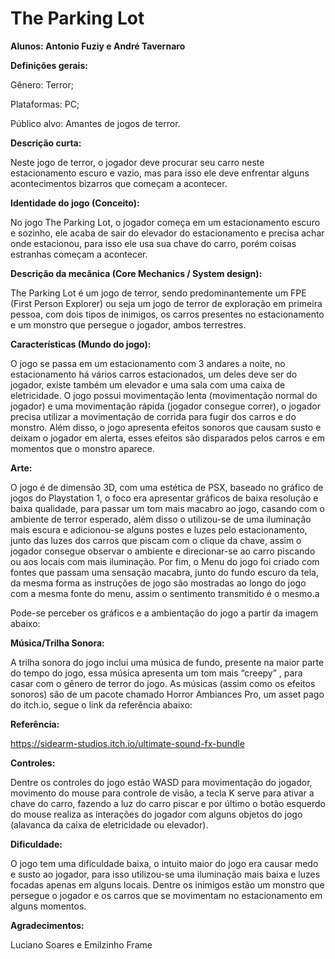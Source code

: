 # The Parking Lot

**Alunos: Antonio Fuziy e André Tavernaro**

**Definições gerais:**

Gênero: Terror;

Plataformas: PC;

Público alvo: Amantes de jogos de terror.

**Descrição curta:**

Neste jogo de terror, o jogador deve procurar seu carro neste estacionamento escuro e vazio, mas para isso ele deve enfrentar alguns acontecimentos bizarros que começam a acontecer.

**Identidade do jogo (Conceito):**

No jogo The Parking Lot, o jogador começa em um estacionamento escuro e sozinho, ele acaba de sair do elevador do estacionamento e precisa achar onde estacionou, para isso ele usa sua chave do carro, porém coisas estranhas começam a acontecer.

**Descrição da mecânica (Core Mechanics / System design):**

The Parking Lot é um jogo de terror, sendo predominantemente um FPE (First Person Explorer) ou seja um jogo de terror de exploração em primeira pessoa, com dois tipos de inimigos, os carros presentes no estacionamento e um monstro que persegue o jogador, ambos terrestres.

**Características (Mundo do jogo):**

O jogo se passa em um estacionamento com 3 andares a noite, no estacionamento há vários carros estacionados, um deles deve ser do jogador, existe também um elevador e uma sala com uma caixa de eletricidade. O jogo possui movimentação lenta (movimentação normal do jogador) e uma movimentação rápida (jogador consegue correr), o jogador precisa utilizar a movimentação de corrida para fugir dos carros e do monstro. Além disso, o jogo apresenta efeitos sonoros que causam susto e deixam o jogador em alerta, esses efeitos são disparados pelos carros e em momentos que o monstro aparece.

**Arte:**

O jogo é de dimensão 3D, com uma estética de PSX, baseado no gráfico de jogos do Playstation 1, o foco era apresentar gráficos de baixa resolução e baixa qualidade, para passar um tom mais macabro ao jogo, casando com o ambiente de terror esperado, além disso o utilizou-se de uma iluminação mais escura e adicionou-se alguns postes e luzes pelo estacionamento, junto das luzes dos carros que piscam com o clique da chave, assim o jogador consegue observar o ambiente e direcionar-se ao carro piscando ou aos locais com mais iluminação. Por fim, o Menu do jogo foi criado com fontes que passam uma sensação macabra, junto do fundo escuro da tela, da mesma forma as instruções de jogo são mostradas ao longo do jogo com a mesma fonte do menu, assim o sentimento transmitido é o mesmo.a

Pode-se perceber os gráficos e a ambientação do jogo a partir da imagem abaixo:



**Música/Trilha Sonora:**

A trilha sonora do jogo inclui uma música de fundo, presente na maior parte do tempo do jogo, essa música apresenta um tom mais “creepy” , para casar com o gênero de terror do jogo. As músicas (assim como os efeitos sonoros) são de um pacote chamado Horror Ambiances Pro, um asset pago do itch.io, segue o link da referência abaixo: 

**Referência:** 

https://sidearm-studios.itch.io/ultimate-sound-fx-bundle

**Controles:**

Dentre os controles do jogo estão WASD para movimentação do jogador, movimento do mouse para controle de visão, a tecla K serve para ativar a chave do carro, fazendo a luz do carro piscar e por último o botão esquerdo do mouse realiza as interações do jogador com alguns objetos do jogo (alavanca da caixa de eletricidade ou elevador).

**Dificuldade:**

O jogo tem uma dificuldade baixa, o intuito maior do jogo era causar medo e susto ao jogador, para isso utilizou-se uma iluminação mais baixa e luzes focadas apenas em alguns locais. Dentre os inimigos estão um monstro que persegue o jogador e os carros que se movimentam no estacionamento em alguns momentos.


**Agradecimentos:**

Luciano Soares e Emilzinho Frame
